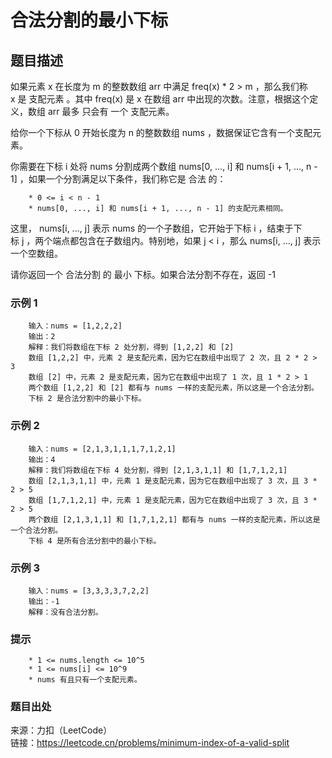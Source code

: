 # 合法分割的最小下标

## 题目描述

如果元素 x 在长度为 m 的整数数组 arr 中满足 freq(x) * 2 > m ，那么我们称 x 是 支配元素 。其中 freq(x) 是 x 在数组 arr 中出现的次数。注意，根据这个定义，数组 arr 最多 只会有 一个 支配元素。

给你一个下标从 0 开始长度为 n 的整数数组 nums ，数据保证它含有一个支配元素。

你需要在下标 i 处将 nums 分割成两个数组 nums[0, ..., i] 和 nums[i + 1, ..., n - 1] ，如果一个分割满足以下条件，我们称它是 合法 的：

```text
    * 0 <= i < n - 1
    * nums[0, ..., i] 和 nums[i + 1, ..., n - 1] 的支配元素相同。
```

这里， nums[i, ..., j] 表示 nums 的一个子数组，它开始于下标 i ，结束于下标 j ，两个端点都包含在子数组内。特别地，如果 j < i ，那么 nums[i, ..., j] 表示一个空数组。

请你返回一个 合法分割 的 最小 下标。如果合法分割不存在，返回 -1

### 示例 1

```text
    输入：nums = [1,2,2,2]
    输出：2
    解释：我们将数组在下标 2 处分割，得到 [1,2,2] 和 [2]
    数组 [1,2,2] 中，元素 2 是支配元素，因为它在数组中出现了 2 次，且 2 * 2 > 3
    数组 [2] 中，元素 2 是支配元素，因为它在数组中出现了 1 次，且 1 * 2 > 1
    两个数组 [1,2,2] 和 [2] 都有与 nums 一样的支配元素，所以这是一个合法分割。
    下标 2 是合法分割中的最小下标。
```

### 示例 2

```text
    输入：nums = [2,1,3,1,1,1,7,1,2,1]
    输出：4
    解释：我们将数组在下标 4 处分割，得到 [2,1,3,1,1] 和 [1,7,1,2,1]
    数组 [2,1,3,1,1] 中，元素 1 是支配元素，因为它在数组中出现了 3 次，且 3 * 2 > 5
    数组 [1,7,1,2,1] 中，元素 1 是支配元素，因为它在数组中出现了 3 次，且 3 * 2 > 5
    两个数组 [2,1,3,1,1] 和 [1,7,1,2,1] 都有与 nums 一样的支配元素，所以这是一个合法分割。
    下标 4 是所有合法分割中的最小下标。
```

### 示例 3

```text
    输入：nums = [3,3,3,3,7,2,2]
    输出：-1
    解释：没有合法分割。
```

### 提示

```text
    * 1 <= nums.length <= 10^5
    * 1 <= nums[i] <= 10^9
    * nums 有且只有一个支配元素。
```

### 题目出处

来源：力扣（LeetCode）  
链接：<https://leetcode.cn/problems/minimum-index-of-a-valid-split>
